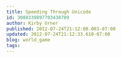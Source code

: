 ```yaml
---
title: Speeding Through Unicode
id: 3088339897703438709
author: Kirby Urner
published: 2012-07-24T21:12:00.003-07:00
updated: 2012-07-24T21:12:33.610-07:00
blog: world_game
tags: 
---
```


